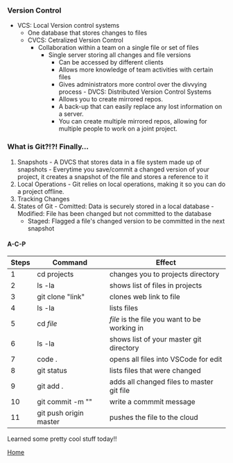 ### Version Control
   - VCS: Local Version control systems
        - One database that stores changes to files
	 - CVCS: Cetralized Version Control
        - Collaboration within a team on a single file or set of files
	      - Single server storing all changes and file versions
		    - Can be accessed by different clients
		    - Allows more knowledge of team activities with certain files
		    - Gives administrators more control over the divvying process
	- DVCS: Distributed Version Control Systems
		    - Allows you to create mirrored repos. 
			- A back-up that can easily replace any lost information on a server.
		    - You can create multiple mirrored repos, allowing for multiple people to work on a joint project.

### What is Git?!?! Finally…
1. Snapshots
		- A DVCS that stores data in a file system made up of snapshots
		- Everytime you save/commit a changed version of your project, it creates a snapshot of the file and stores a reference to it
1. Local Operations
		- Git relies on local operations, making it so you can do a project offline.
1. Tracking Changes
1. States of Git
		- Comitted: Data is securely stored in a local database
		- Modified: File has been changed but not committed to the database
    - Staged: Flagged a file's changed version to be committed in the next snapshot

#### A-C-P

|Steps| Command | Effect |
| --- | --- | --- |
| 1 | cd projects | changes you to projects directory |
| 2 | ls -la | shows list of files in projects |
| 3 | git clone "link" | clones web link to file |
| 4 | ls -la | lists files |
| 5 | cd _file_ | _file_ is the file you want to be working in |
| 6 | ls -la | shows list of your master git directory |
| 7 | code . | opens all files into VSCode for edit |
| 8 | git status | lists files that were changed |
| 9 | git add . | adds all changed files to master git file |
| 10 | git commit -m "" | write a commmit message |
| 11 | git push origin master | pushes the file to the cloud |

Learned some pretty cool stuff today!!



[Home](README.md)
